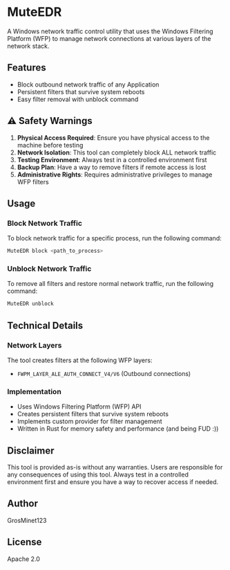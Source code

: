 # MuteEDR

A Windows network traffic control utility that uses the Windows Filtering Platform (WFP) to manage network connections at various layers of the network stack.

## Features

- Block outbound network traffic of any Application
- Persistent filters that survive system reboots
- Easy filter removal with unblock command

## ⚠️ Safety Warnings

1. **Physical Access Required**: Ensure you have physical access to the machine before testing
2. **Network Isolation**: This tool can completely block ALL network traffic
3. **Testing Environment**: Always test in a controlled environment first
4. **Backup Plan**: Have a way to remove filters if remote access is lost
5. **Administrative Rights**: Requires administrative privileges to manage WFP filters

## Usage

### Block Network Traffic

To block network traffic for a specific process, run the following command:

```bash
MuteEDR block <path_to_process>
```

### Unblock Network Traffic

To remove all filters and restore normal network traffic, run the following command:

```bash
MuteEDR unblock
```

## Technical Details

### Network Layers
The tool creates filters at the following WFP layers:
- `FWPM_LAYER_ALE_AUTH_CONNECT_V4/V6` (Outbound connections)

### Implementation
- Uses Windows Filtering Platform (WFP) API
- Creates persistent filters that survive system reboots
- Implements custom provider for filter management
- Written in Rust for memory safety and performance (and being FUD :))


## Disclaimer

This tool is provided as-is without any warranties. Users are responsible for any consequences of using this tool. Always test in a controlled environment first and ensure you have a way to recover access if needed.

## Author

GrosMinet123

## License

Apache 2.0
